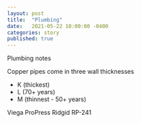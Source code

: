 ```yaml
---
layout: post
title:  "Plumbing"
date:   2021-05-22 10:00:00 -0400
categories: story
published: true
---
```

Plumbing notes

Copper pipes come in three wall thicknesses

- K (thickest)
- L (70+ years)
- M (thinnest - 50+ years)
 
Viega ProPress
Ridgid RP-241
